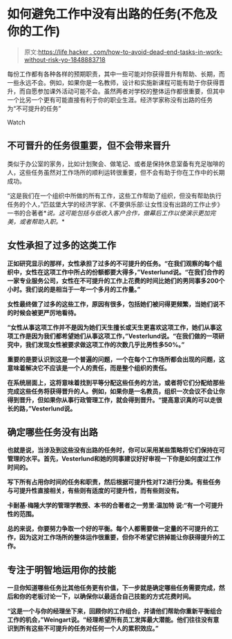 # 如何避免工作中没有出路的任务(不危及你的工作)

> 原文:[https://life hacker . com/how-to-avoid-dead-end-tasks-in-work-without-risk-yo-1848883718](https://lifehacker.com/how-to-avoid-dead-end-tasks-at-work-without-risking-yo-1848883718)

每份工作都有各种各样的预期职责，其中一些可能对你获得晋升有帮助、长期，而一些永远不会。例如，如果你是一名教师，设计和实施新课程可能有助于你获得晋升，而自愿参加课外活动可能不会。虽然两者对学校的整体运作都很重要，但其中一个比另一个更有可能直接有利于你的职业生涯。经济学家称没有出路的任务为“不可提升的任务”

Watch

## **不可晋升的任务很重要，但不会带来晋升**

类似于办公室的家务，比如计划聚会、做笔记、或者是保持休息室备有充足咖啡的人，这些任务虽然对工作场所的顺利运转很重要，但不会有助于你在工作中的长期成功。

“这是我们在一个组织中所做的所有工作，这些工作帮助了组织，但没有帮助执行任务的个人，”匹兹堡大学的经济学家、《不要俱乐部:让女性没有出路的工作止步》一书的合著者*[](https://www.thenoclub.com/)*说。这可能包括与低收入客户合作，做幕后工作以使演示更加完美，或者帮助入职。**

## **女性承担了过多的这类工作**

**正如研究显示的那样，女性承担了过多的不可提升的任务。“在我们观察的每个组织中，女性在这项工作中所占的份额都要大得多，”Vesterlund说。“在我们合作的一家专业服务公司，女性在不可提升的工作上花费的时间比她们的男同事多200个小时。我们说的是相当于一年一个多月的工作量。”**

**女性最终做了过多的这些工作，原因有很多，包括她们被问得更频繁，当她们说不的时候会被更严厉地看待。**

**“女性从事这项工作并不是因为她们天生擅长或天生更喜欢这项工作，她们从事这项工作是因为我们都希望她们从事这项工作，”Vesterlund说。“在我们做的一项研究中，我们发现女性被要求做这项工作的次数几乎比男性多50%。”**

**重要的是要认识到这是一个普遍的问题，一个在每个工作场所都会出现的问题，这意味着解决它不应该是一个人的责任，而是整个组织的责任。**

**在系统层面上，这将意味着找到平等分配这些任务的方法，或者将它们分配给那些完成这些任务将获得晋升的人。例如，如果你是一名教员，组织一次会议不会让你得到晋升，但如果你从事行政管理工作，就会得到晋升。“提高意识真的可以走很长的路，”Vesterlund说。**

## ****确定哪些任务没有出路****

**也就是说，当涉及到这些没有出路的任务时，你可以采用某些策略将它们保持在可管理的水平。首先，Vesterlund和她的同事建议好好审视一下你是如何度过工作时间的。**

**写下所有占用你时间的任务和职责，然后根据可提升性对T2进行分类。有些任务与可提升性直接相关，有些则有适度的可提升性，而有些则没有。**

**卡耐基·梅隆大学的管理学教授、本书的合著者之一劳里·温加特 说:“有一个可提升性的范围。**

**总的来说，你要努力争取一个好的平衡。每个人都需要做一定量的不可提升的工作，因为这对工作场所的整体运作很重要，但你不希望它挤掉能让你获得提升的工作。**

## **专注于明智地运用你的技能**

**一旦你知道哪些任务比其他任务更有价值，下一步就是确定哪些任务需要完成，然后和你的老板讨论一下，以确保你以最适合自己技能的方式花费时间。**

**“这是一个与你的经理坐下来，回顾你的工作组合，并请他们帮助你重新平衡组合工作的机会，”Weingart说。“经理希望所有员工发挥最大潜能。他们往往没有意识到所有这些不可提升的任务对任何一个人的累积效应。”**